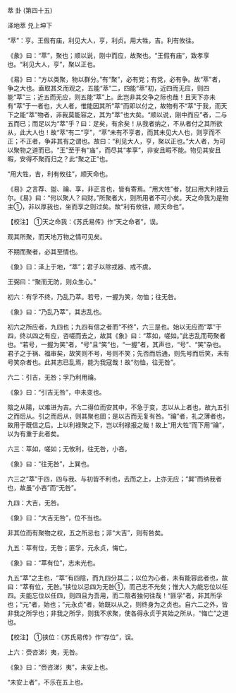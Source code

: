 萃 卦 (第四十五)

泽地萃 兑上坤下

“萃”：亨。王假有庙，利见大人，亨，利贞。用大牲，吉。利有攸往。

《彖》曰：“萃”，聚也；顺以说，刚中而应，故聚也。“王假有庙”，致孝享也。“利见大人，亨”，聚以正也。

《易》曰：“方以类聚，物以群分。”有“聚”，必有党；有党，必有争。故“萃”者，争之大也。盍取其爻而观之，五能“萃”二，四能“萃”初，近四而无应，则四能“萃”三；近五而无应，则五能“萃”上。此岂非其交争之际也哉！且天下亦未有“萃”于一者也，大人者，惟能因其所“萃”而即以付之，故物有不“萃”于我，而天下之能“萃”物者，非我莫能容之，其为“萃”也大矣。“顺以说，刚中而应”者，二与五而已；而足以为“萃”乎？曰：足矣，有余矣！从我者纳之，不从者付之其所欲从，此大人也！故“萃”有二“亨”，“萃”未有不亨者，而其未见大人也，则亨而不正；不正者，争非其有之谓也。故曰：“利见大人，亨，聚以正也。”大人者，为可以聚物之道而已。“王”至于有“庙”，而尽其“孝享”，非安且暇不能。物见其安且暇，安得不聚而归之？此“聚之正”也。

“用大牲，吉，利有攸往”，顺天命也。

《易》之言荐、盥、禴、享，非正言也，皆有寄焉。“用大牲”者，犹曰用大利禄云尔。《易》曰：“何以聚人？曰财。”所聚者大，则所用者不可小矣。天之命我为是物主①，非以厚我也，坐而享之则过矣。故“利有攸往，顺天命也”。

【校注】 ①天之命我：《苏氏易传》作“天之命者”，误。

观其所聚，而天地万物之情可见矣。

不期而聚者，必其至情也。

《象》曰：泽上于地，“萃”；君子以除戎器、戒不虞。

王弼曰：“聚而无防，则众生心。”

初六：有孚不终，乃乱乃萃。若号，一握为笑，勿恤；往无咎。

《象》曰：“乃乱乃萃”，其志乱也。

初六之所应者，九四也；九四有信之者而“不终”，六三是也。始以无应而“萃”于四，终以四之有应，咨嗟而去之，故其《象》曰：“萃如，嗟如。”此志乱而苟聚者也。“若号，一握为笑”者，“号”且“笑”也，“一握”者，其声也，“号”、“笑”杂也。君子之于祸、福审矣，故笑则不号，号则不笑；先否而后通，则先号而后笑，未有号笑杂者也。此其志已乱焉，能为我寇哉！故“勿恤，往无咎”。

六二：引吉，无咎；孚乃利用禴。

《象》曰：“引吉无咎”，中未变也。

陰之从陽，以难进为吉。六二得位而安其中，不急于变，志以从上者也，故九五引之而后从。引之而后从，则其聚也固；是以吉而无复有咎。“禴”者，礼之薄者也，故用于既信之后。上以利禄聚之下，岂以利禄报之哉！故上“用大牲”而下用“禴”，以为有重于此者矣。

六三：萃如，嗟如；无攸利，往无咎，小吝。

《象》曰：“往无咎”，上巽也。

六三之“萃”于四，四与我、与初皆不利也，去而之上，上亦无应；“巽”而纳我者也，故虽“小吝”而“无咎”。

九四：大吉，无咎。

《象》曰：“大吉无咎”，位不当也。

非其位而有聚物之权，五之所忌也；非“大吉”，则有咎矣。

九五：萃有位，无咎；匪孚，元永贞，悔亡。

《象》曰：“萃有位”，志未光也。

九五“萃”之主也，“萃”有四陰，而九四分其二；以位为心者，未有能容此者也，故曰：“萃有位，无咎。”挟位以忌四为无咎①，而己志不光矣；惟大人为能忘位以任四。夫能忘位以任四，则四且为吾用，而二陰者独何往哉！“匪孚”者，非其所孚也；“元”者，始也；“元永贞”者，始既以从之，则终身为之贞也。自六二之外，皆非我之所孚也；非我之所孚，则我不求聚，使各得永贞于其始之所从，“悔亡”之道也。

【校注】 ①挟位：《苏氏易传》作“存位”，误。

上六：赍咨涕氵夷，无咎。

《象》曰：“赍咨涕氵夷”，未安上也。

“未安上者”，不乐在五上也。

